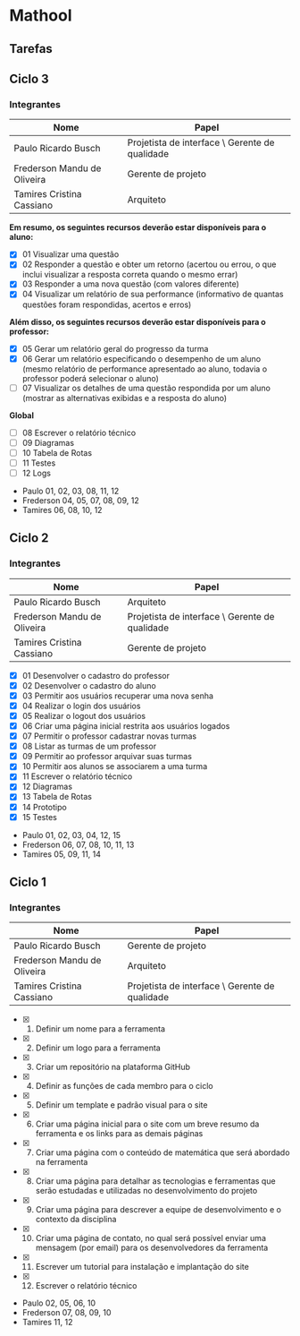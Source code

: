 # Mathool



## Tarefas

## Ciclo 3

### Integrantes

| Nome | Papel |
| ---  | ----- |
| Paulo Ricardo Busch | Projetista de interface \ Gerente de qualidade |
| Frederson Mandu de Oliveira | Gerente de projeto |
| Tamires Cristina Cassiano |  Arquiteto |

**Em resumo, os seguintes recursos deverão estar disponíveis para o aluno:**
- [x] 01 Visualizar uma questão
- [x] 02 Responder a questão e obter um retorno (acertou ou errou, o que inclui
visualizar a resposta correta quando o mesmo errar)
- [x] 03 Responder a uma nova questão (com valores diferente)
- [x] 04 Visualizar um relatório de sua performance (informativo de quantas questões
foram respondidas, acertos e erros)

**Além disso, os seguintes recursos deverão estar disponíveis para o professor:**
- [x] 05 Gerar um relatório geral do progresso da turma
- [x] 06 Gerar um relatório especificando o desempenho de um aluno (mesmo relatório
de performance apresentado ao aluno, todavia o professor poderá selecionar o
aluno)
- [ ] 07 Visualizar os detalhes de uma questão respondida por um aluno (mostrar as
alternativas exibidas e a resposta do aluno)

**Global**
- [ ] 08 Escrever o relatório técnico
- [ ] 09 Diagramas 
- [ ] 10 Tabela de Rotas
- [ ] 11 Testes
- [ ] 12 Logs

* Paulo 01, 02, 03, 08, 11, 12
* Frederson 04, 05, 07, 08, 09, 12
* Tamires 06, 08, 10, 12

## Ciclo 2

### Integrantes

| Nome | Papel |
| ---  | ----- |
| Paulo Ricardo Busch | Arquiteto |
| Frederson Mandu de Oliveira | Projetista de interface \ Gerente de qualidade |
| Tamires Cristina Cassiano | Gerente de projeto |

- [x] 01 Desenvolver o cadastro do professor
- [x] 02 Desenvolver o cadastro do aluno
- [x] 03 Permitir aos usuários recuperar uma nova senha
- [x] 04 Realizar o login dos usuários
- [x] 05 Realizar o logout dos usuários
- [x] 06 Criar uma página inicial restrita aos usuários logados
- [x] 07 Permitir o professor cadastrar novas turmas
- [x] 08 Listar as turmas de um professor
- [x] 09 Permitir ao professor arquivar suas turmas
- [x] 10 Permitir aos alunos se associarem a uma turma
- [x] 11 Escrever o relatório técnico
- [x] 12 Diagramas 
- [x] 13 Tabela de Rotas
- [x] 14 Prototipo
- [x] 15 Testes

* Paulo 01, 02, 03, 04, 12, 15
* Frederson 06, 07, 08, 10, 11, 13
* Tamires 05, 09, 11, 14


## Ciclo 1

### Integrantes

| Nome | Papel |
| ---  | ----- |
| Paulo Ricardo Busch | Gerente de projeto |
| Frederson Mandu de Oliveira | Arquiteto |
| Tamires Cristina Cassiano | Projetista de interface \ Gerente de qualidade |

- [x] 01. Definir um nome para a ferramenta
- [x] 02. Definir um logo para a ferramenta
- [x] 03. Criar um repositório na plataforma GitHub
- [x] 04. Definir as funções de cada membro para o ciclo
- [x] 05. Definir um template e padrão visual para o site
- [x] 06. Criar uma página inicial para o site com um breve resumo da ferramenta e os links para as demais páginas
- [x] 07. Criar uma página com o conteúdo de matemática que será abordado na ferramenta
- [X] 08. Criar uma página para detalhar as tecnologias e ferramentas que serão estudadas e utilizadas no desenvolvimento do projeto
- [X] 09. Criar uma página para descrever a equipe de desenvolvimento e o contexto da disciplina
- [x] 10. Criar uma página de contato, no qual será possível enviar uma mensagem (por email) para os desenvolvedores da ferramenta
- [x] 11. Escrever um tutorial para instalação e implantação do site
- [x] 12. Escrever o relatório técnico

* Paulo 02, 05, 06, 10
* Frederson 07, 08, 09, 10
* Tamires 11, 12
